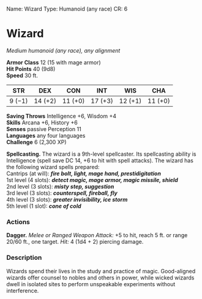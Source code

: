 Name: Wizard
Type: Humanoid (any race)
CR: 6

# Wizard
_Medium humanoid (any race), any alignment_

**Armor Class** 12 (15 with mage armor)    
**Hit Points** 40 (9d8)    
**Speed** 30 ft. 

| STR     | DEX     | CON     | INT     | WIS     | CHA     |
|---------|---------|---------|---------|---------|---------|
| 9 (−1)  | 14 (+2) | 11 (+0) | 17 (+3) | 12 (+1) | 11 (+0) |   

**Saving Throws** Intelligence +6, Wisdom +4    
**Skills** Arcana +6, History +6    
**Senses** passive Perception 11    
**Languages** any four languages    
**Challenge** 6 (2,300 XP) 

**Spellcasting.** The wizard is a 9th-level spellcaster. Its spellcasting ability is Intelligence (spell save DC 14, +6 to hit with spell attacks). The wizard has the following wizard spells prepared:    
Cantrips (at will): **_fire bolt, light, mage hand, prestidigitation_**    
1st level (4 slots): **_detect magic, mage armor, magic missile, shield_**    
2nd level (3 slots): **_misty step, suggestion_**    
3rd level (3 slots): **_counterspell, fireball, fly_**    
4th level (3 slots): **_greater invisibility, ice storm_**    
5th level (1 slot): **_cone of cold_** 

### Actions 
**Dagger.** _Melee or _Ranged Weapon Attack:__ +5 to hit, reach 5 ft. or range 20/60 ft., one target. _Hit:_ 4 (1d4 + 2) piercing damage. 

### Description
Wizards spend their lives in the study and practice of magic. Good-aligned wizards offer counsel to nobles and others in power, while wicked wizards dwell in isolated sites to perform unspeakable experiments without interference.